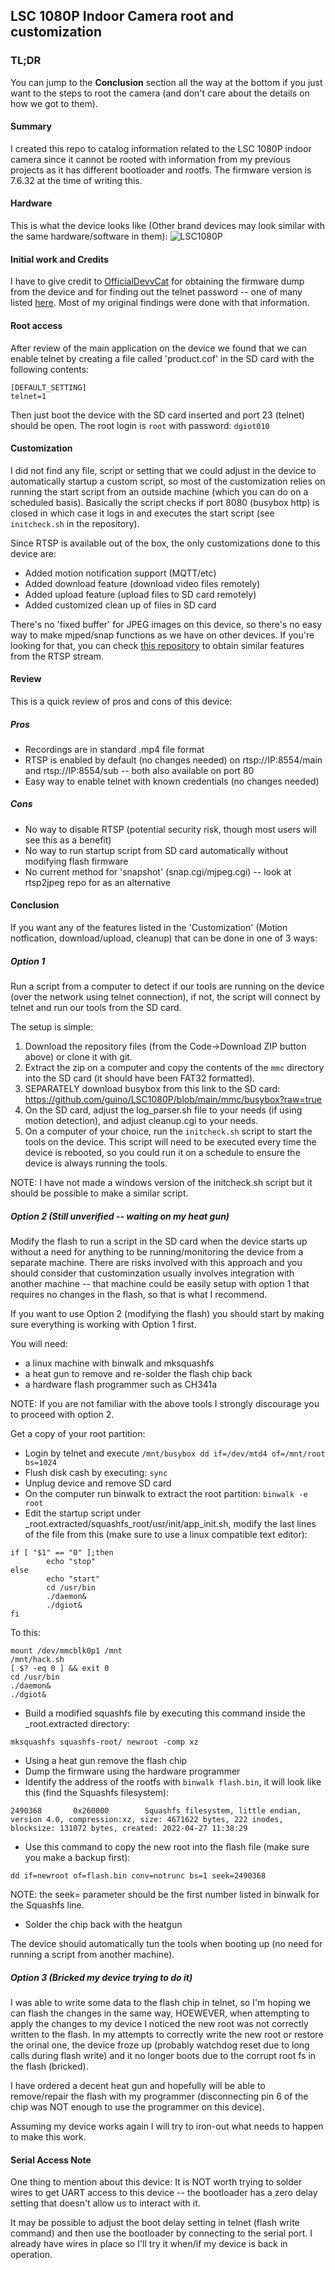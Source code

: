 ## LSC 1080P Indoor Camera root and customization

### TL;DR

You can jump to the **Conclusion** section all the way at the bottom if you just want to the steps to root the camera (and don't care about the details on how we got to them).

#### Summary

I created this repo to catalog information related to the LSC 1080P indoor camera since it cannot be rooted with information from my previous projects as it has different bootloader and rootfs. The firmware version is 7.6.32 at the time of writing this.

#### Hardware

This is what the device looks like (Other brand devices may look similar with the same hardware/software in them):
![LSC1080P](https://camo.githubusercontent.com/31a795202fd64f16ef4a880a7d721f8527bb8e645da4ef442168fe2a0f2fe03b/68747470733a2f2f616374696f6e2e636f6d2f686f737465646173736574732f434d5341727469636c65496d616765732f37322f39362f333230303031395f383731323837393135353036352d3131315f30312e706e67)

#### Initial work and Credits

I have to give credit to [OfficialDevvCat](https://github.com/OfficialDevvCat) for obtaining the firmware dump from the device and for finding out the telnet password -- one of many listed [here](https://github.com/mstanislav/phd-dissertation/blob/main/Camera%20Credentials.md). Most of my original findings were done with that information.

#### Root access

After review of the main application on the device we found that we can enable telnet by creating a file called 'product.cof' in the SD card with the following contents:
```
[DEFAULT_SETTING]
telnet=1
```
Then just boot the device with the SD card inserted and port 23 (telnet) should be open. 
The root login is `root` with password: `dgiot010`

#### Customization

I did not find any file, script or setting that we could adjust in the device to automatically startup a custom script, so most of the customization relies on running the start script from an outside machine (which you can do on a scheduled basis). Basically the script checks if port 8080 (busybox http) is closed in which case it logs in and executes the start script (see `initcheck.sh` in the repository).

Since RTSP is available out of the box, the only customizations done to this device are:
* Added motion notification support (MQTT/etc)
* Added download feature (download video files remotely)
* Added upload feature (upload files to SD card remotely)
* Added customized clean up of files in SD card

There's no 'fixed buffer' for JPEG images on this device, so there's no easy way to make mjped/snap functions as we have on other devices. If you're looking for that, you can check [this repository](https://github.com/guino/rtsp2jpeg) to obtain similar features from the RTSP stream.

#### Review

This is a quick review of pros and cons of this device:

##### Pros
* Recordings are in standard .mp4 file format
* RTSP is enabled by default (no changes needed) on rtsp://IP:8554/main and rtsp://IP:8554/sub -- both also available on port 80
* Easy way to enable telnet with known credentials (no changes needed)

##### Cons
* No way to disable RTSP (potential security risk, though most users will see this as a benefit)
* No way to run startup script from SD card automatically without modifying flash firmware
* No current method for 'snapshot' (snap.cgi/mjpeg.cgi) -- look at rtsp2jpeg repo for as an alternative

#### Conclusion 

If you want any of the features listed in the 'Customization' (Motion notfication, download/upload, cleanup) that can be done in one of 3 ways:

##### Option 1

Run a script from a computer to detect if our tools are running on the device (over the network using telnet connection), if not, the script will connect by telnet and run our tools from the SD card.

The setup is simple:
1. Download the repository files (from the Code->Download ZIP button above) or clone it with git.
2. Extract the zip on a computer and copy the contents of the `mmc` directory into the SD card (it should have been FAT32 formatted).
3. SEPARATELY download busybox from this link to the SD card: https://github.com/guino/LSC1080P/blob/main/mmc/busybox?raw=true
4. On the SD card, adjust the log_parser.sh file to your needs (if using motion detection), and adjust cleanup.cgi to your needs.
5. On a computer of your choice, run the `initcheck.sh` script to start the tools on the device. This script will need to be executed every time the device is rebooted, so you could run it on a schedule to ensure the device is always running the tools.

NOTE: I have not made a windows version of the initcheck.sh script but it should be possible to make a similar script.

##### Option 2 (Still unverified -- waiting on my heat gun)

Modify the flash to run a script in the SD card when the device starts up without a need for anything to be running/monitoring the device from a separate machine.
There are risks involved with this approach and you should consider that custominzation usually involves integration with another machine -- that machine could be easily setup with option 1 that requires no changes in the flash, so that is what I recommend.

If you want to use Option 2 (modifying the flash) you should start by making sure everything is working with Option 1 first.

You will need:
* a linux machine with binwalk and mksquashfs
* a heat gun to remove and re-solder the flash chip back
* a hardware flash programmer such as CH341a

NOTE: If you are not familiar with the above tools I strongly discourage you to proceed with option 2.

Get a copy of your root partition:
* Login by telnet and execute `/mnt/busybox dd if=/dev/mtd4 of=/mnt/root bs=1024`
* Flush disk cash by executing: `sync`
* Unplug device and remove SD card
* On the computer run binwalk to extract the root partition: `binwalk -e root`
* Edit the startup script under _root.extracted/squashfs_root/usr/init/app_init.sh, modify the last lines of the file from this (make sure to use a linux compatible text editor):
```
if [ "$1" == "0" ];then
        echo "stop"
else
        echo "start"
        cd /usr/bin
        ./daemon&
        ./dgiot&
fi
```
To this:
```
mount /dev/mmcblk0p1 /mnt
/mnt/hack.sh
[ $? -eq 0 ] && exit 0
cd /usr/bin
./daemon&
./dgiot&
```
* Build a modified squashfs file by executing this command inside the _root.extracted directory: 
```
mksquashfs squashfs-root/ newroot -comp xz
```
* Using a heat gun remove the flash chip
* Dump the firmware using the hardware programmer
* Identify the address of the rootfs with `binwalk flash.bin`, it will look like this (find the Squashfs filesystem):
```
2490368       0x260000        Squashfs filesystem, little endian, version 4.0, compression:xz, size: 4671622 bytes, 222 inodes, blocksize: 131072 bytes, created: 2022-04-27 11:38:29
```
* Use this command to copy the new root into the flash file (make sure you make a backup first):
```
dd if=newroot of=flash.bin conv=notrunc bs=1 seek=2490368
```
NOTE: the seek= parameter should be the first number listed in binwalk for the Squashfs line.
* Solder the chip back with the heatgun

The device should automatically tun the tools when booting up (no need for running a script from another machine).

##### Option 3 (Bricked my device trying to do it)

I was able to write some data to the flash chip in telnet, so I'm hoping we can flash the changes in the same way, HOEWEVER, when attempting to apply the changes to my device I noticed the new root was not correctly written to the flash.
In my attempts to correctly write the new root or restore the orinal one, the device froze up (probably watchdog reset due to long calls during flash write) and it no longer boots due to the corrupt root fs in the flash (bricked).

I have ordered a decent heat gun and hopefully will be able to remove/repair the flash with my programmer (disconnecting pin 6 of the chip was NOT enough to use the programmer on this device).

Assuming my device works again I will try to iron-out what needs to happen to make this work.

#### Serial Access Note

One thing to mention about this device: It is NOT worth trying to solder wires to get UART access to this device -- the bootloader has a zero delay setting that doesn't allow us to interact with it.

It may be possible to adjust the boot delay setting in telnet (flash write command) and then use the bootloader by connecting to the serial port. I already have wires in place so I'll try it when/if my device is back in operation.
